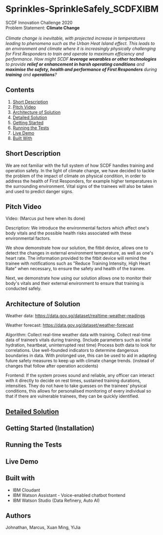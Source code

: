 # Sprinkles-SprinkleSafely_SCDFXIBM
SCDF Innovation Challenge 2020\
Problem Statement: **Climate Change**\
\
*Climate change is inevitable, with projected increase in temperatures leading to phenomena such as the Urban Heat Island effect. This leads to an environment and climate where it is increasingly physically challenging for First Responders to train and operate to maximum efficiency and performance. How might SCDF **leverage wearables or other technologies** to provide **relief or enhancement in harsh operating conditions** and **maximise the safety, health and performance of First Responders** during **training** and **operations**?*


## Contents
1. [Short Description](#short-description)
2. [Pitch Video](#pitch-video)
3. [Architecture of Solution](#architecture-of-solution)
4. [Detailed Solution](#detailed-solution)
5. [Getting Started](#getting-started-installation)
6. [Running the Tests](#running-the-tests)
7. [Live Demo](#live-demo)
8. [Built With](#built-with)

## Short Description
We are not familiar with the full system of how SCDF handles training and operation safety. In the light of climate change, we have decided to tackle the problem of the impact of climate on physical condition, in order to address the health of First Responders, for example higher temperatures in the surrounding environment. Vital signs of the trainees will also be taken and used to predict danger signs. 

## Pitch Video
Video: (Marcus put here when its done)

Description:
We introduce the environmental factors which affect one's body vitals and the possible health risks associated with these environmental factors.

We show demonstrate how our solution, the fitbit device, allows one to detect the changes in external environment temperature, as well as one's heart rate. The information provided to the fitbit device will remind the trainee with notifications such as "Reduce Training Intensity, High Heart Rate" when necessary, to ensure the safety and health of the trainee.

Next, we demonstrate how using our solution allows one to monitor their body's vitals and their external environment to ensure that training is conducted safely.

## Architecture of Solution
Weather data: https://data.gov.sg/dataset/realtime-weather-readings

Weather forecast: https://data.gov.sg/dataset/weather-forecast

Algorithm:
Collect real-time weather data with training.
Collect real-time data of trainee’s vitals during training. (Include parameters such as initial hydration, heartbeat, uninterrupted rest time)
Process both data to look for correlations. Use well-founded indicators to determine dangerous boundaries in data.
With prolonged use, this can be used to aid in adapting future safety measures to keep up with climate change trends. (instead of changes that follow after operation accidents)

Frontend: If the system proves sound and reliable, any officer can interact with it directly to decide on rest times, sustained training durations, intensities. They do not have to take guesses on the trainees’ physical conditions, this allows for personalised monitoring of every individual so that if there are vulnerable trainees, they can be quickly identified.

## [Detailed Solution](DESCRIPTION.md)

## Getting Started (Installation)

## Running the Tests

## Live Demo

## Built with
* IBM Cloudant
* IBM Watson Assistant - Voice-enabled chatbot frontend
* IBM Watson Studio (Data Refinery, Auto AI)

## Authors
Johnathan, Marcus, Xuan Ming, YiJia


